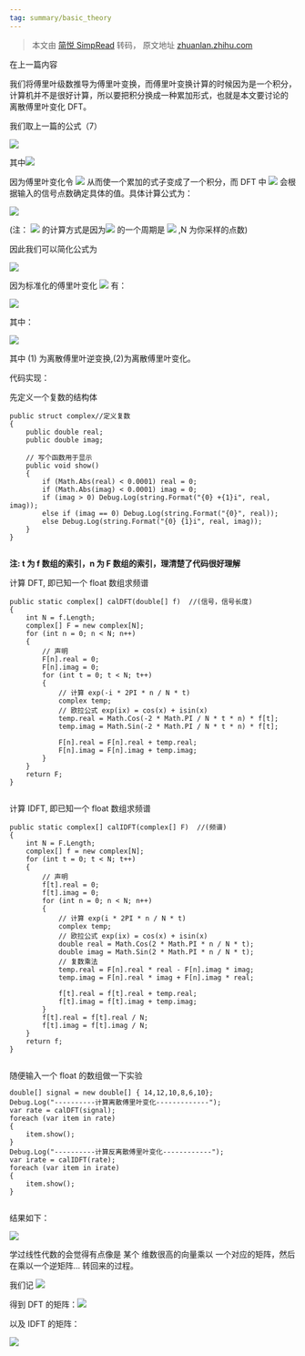 ```yaml
---
tag: summary/basic_theory
---
```

> 本文由 [简悦 SimpRead](http://ksria.com/simpread/) 转码， 原文地址 [zhuanlan.zhihu.com](https://zhuanlan.zhihu.com/p/75521342)

在上一篇内容

我们将傅里叶级数推导为傅里叶变换，而傅里叶变换计算的时候因为是一个积分，计算机并不是很好计算，所以要把积分换成一种累加形式，也就是本文要讨论的 离散傅里叶变化 DFT。

我们取上一篇的公式（7）

![](https://www.zhihu.com/equation?tex=%5Cbegin%7Balign%7D+f%28t%29%26%3D%5Cfrac%7B1%7D%7BT%7D%5Csum_%7Bn%3D-%5Cinfty%7D%5E%7B%2B%5Cinfty%7D%5Cint_%7B-%5Cinfty%7D%5E%7B%2B%5Cinfty%7Df%28t%29e%5E%7B-i%5Comega+_%7Bx%7Dt%7Ddt%5Ccdot+e%5E%7Bi%5Comega+_%7Bx%7D+t%7D%5C%5C+%26%3D%5Cfrac%7BN%7D%7B2%5Cpi%5Ccdot+T%7D+%5Ccdot+%5Csum_%7Bn%3D-%5Cinfty%7D%5E%7B%2B%5Cinfty%7D%7B%5B+F%28%5Comega_%7Bx%7D%29%5Ccdot+e%5E%7Bi%5Comega_%7Bx%7D+t%7D%5Ccdot%5Cfrac%7B2%5Cpi%7D%7BN%7D%5D%7D%5C%5C++%5C%5C+%5Cend%7Balign%7D+%5C%5C)

其中![](https://www.zhihu.com/equation?tex=F%28%5Comega_%7Bx%7D%29+%3D+%5Cint_%7Bt_%7B0%7D%7D%5E%7Bt_%7B0%7D%2BT%7Df%28t%29e%5E%7B-iw_%7Bx%7Dt%7Ddt++%5C%5C)

因为傅里叶变化令 ![](https://www.zhihu.com/equation?tex=%5Comega+_%7Bx%7D%5Crightarrow0) 从而使一个累加的式子变成了一个积分，而 DFT 中 ![](https://www.zhihu.com/equation?tex=%5Comega+_%7Bx%7D) 会根据输入的信号点数确定具体的值。具体计算公式为：

![](https://www.zhihu.com/equation?tex=%5Comega_%7Bx%7D%3D%5Cfrac%7B2%5Cpi+%5Ccdot+n%7D%7BN%7D+%5C%5C)

(注： ![](https://www.zhihu.com/equation?tex=2%5Cpi) 的计算方式是因为![](https://www.zhihu.com/equation?tex=e%5E%7Bi%5Comega+_%7Bx%7D%7D) 的一个周期是 ![](https://www.zhihu.com/equation?tex=2%5Cpi) ,N 为你采样的点数)

因此我们可以简化公式为

![](https://www.zhihu.com/equation?tex=%5Cbegin%7Balign%7D+f%28t%29%26%3D%5Cfrac%7BN%7D%7B2%5Cpi%5Ccdot+T%7D+%5Csum_%7Bn%3D0%7D%5E%7BN%7D%7B%5BF%28n%29%5Ccdot+e%5E%7Bi%5Cfrac%7B2%5Cpi%5Ccdot+n%7D%7BN%7D+t%7D+%5Ccdot+%5Cfrac%7B2%5Cpi%7D%7BN%7D%5D%7D%5C%5C%26%3D+%5Cfrac%7B1%7D%7BT%7D+%5Csum_%7Bn%3D0%7D%5E%7BN%7D%5BF%28n%29%5Ccdot+e%5E%7Bi%5Cfrac%7B2%5Cpi%5Ccdot+n%7D%7BN%7D+t%7D%5D%5Cend%7Balign%7D%5C%5C)

因为标准化的傅里叶变化 ![](https://www.zhihu.com/equation?tex=T%5Cto+N) 有：

![](https://www.zhihu.com/equation?tex=%5Cbegin%7Balign%7D+f%28t%29%26%3D%5Csum_%7Bn%3D0%7D%5E%7BN%7D%7B%5B%5Cfrac%7B1%7D%7BN%7D+%5Ccdot+F%28n%29%5Ccdot+e%5E%7Bi%5Cfrac%7B2%5Cpi%5Ccdot+n%7D%7BN%7D+t%7D%5D%7D%5C%5C++%5Cend%7Balign%7D%5Ctag%7B1%7D)

其中：

![](https://www.zhihu.com/equation?tex=F%28n%29%3D%5Csum_%7Bt%3D0%7D%5E%7BN%7Df%28t%29e%5E%7B-i%5Cfrac%7B2%5Cpi+%5Ccdot+n%7D%7BN%7D+t%7D++%5Ctag%7B2%7D)

其中 (1) 为离散傅里叶逆变换,(2)为离散傅里叶变化。

代码实现：

先定义一个复数的结构体

```
public struct complex//定义复数  
{
    public double real;
    public double imag;

    // 写个函数用于显示
    public void show()
    {
        if (Math.Abs(real) < 0.0001) real = 0;
        if (Math.Abs(imag) < 0.0001) imag = 0;
        if (imag > 0) Debug.Log(string.Format("{0} +{1}i", real, imag));
        else if (imag == 0) Debug.Log(string.Format("{0}", real));
        else Debug.Log(string.Format("{0} {1}i", real, imag));
    }
}


```

**注: t 为 f 数组的索引，n 为 F 数组的索引，理清楚了代码很好理解**

计算 DFT, 即已知一个 float 数组求频谱

```
public static complex[] calDFT(double[] f)  //(信号，信号长度)   
{
    int N = f.Length;
    complex[] F = new complex[N];
    for (int n = 0; n < N; n++)
    {
        // 声明
        F[n].real = 0;
        F[n].imag = 0;
        for (int t = 0; t < N; t++)
        {
            // 计算 exp(-i * 2PI * n / N * t)
            complex temp;
            // 欧拉公式 exp(ix) = cos(x) + isin(x)
            temp.real = Math.Cos(-2 * Math.PI / N * t * n) * f[t];
            temp.imag = Math.Sin(-2 * Math.PI / N * t * n) * f[t];

            F[n].real = F[n].real + temp.real;
            F[n].imag = F[n].imag + temp.imag;
        }
    }
    return F;
}


```

计算 IDFT, 即已知一个 float 数组求频谱

```
public static complex[] calIDFT(complex[] F)  //(频谱)   
{
    int N = F.Length;
    complex[] f = new complex[N];
    for (int t = 0; t < N; t++)
    {
        // 声明
        f[t].real = 0;
        f[t].imag = 0;
        for (int n = 0; n < N; n++)
        {
            // 计算 exp(i * 2PI * n / N * t)
            complex temp;
            // 欧拉公式 exp(ix) = cos(x) + isin(x)
            double real = Math.Cos(2 * Math.PI * n / N * t);
            double imag = Math.Sin(2 * Math.PI * n / N * t);
            // 复数乘法
            temp.real = F[n].real * real - F[n].imag * imag;
            temp.imag = F[n].real * imag + F[n].imag * real;

            f[t].real = f[t].real + temp.real;
            f[t].imag = f[t].imag + temp.imag;
        }
        f[t].real = f[t].real / N;
        f[t].imag = f[t].imag / N;
    }
    return f;
}


```

随便输入一个 float 的数组做一下实验

```
double[] signal = new double[] { 14,12,10,8,6,10};
Debug.Log("----------计算离散傅里叶变化-------------");
var rate = calDFT(signal);
foreach (var item in rate)
{
    item.show();
}
Debug.Log("----------计算反离散傅里叶变化------------");
var irate = calIDFT(rate);
foreach (var item in irate)
{
    item.show();
}


```

结果如下：

![](https://pic3.zhimg.com/v2-fce1a4ae686163b366835852ea94dabe_b.jpg)

学过线性代数的会觉得有点像是 某个 维数很高的向量乘以 一个对应的矩阵，然后在乘以一个逆矩阵... 转回来的过程。

我们记 ![](https://www.zhihu.com/equation?tex=W_%7Bt%7D%5E%7Bn%7D%3De%5E%7B-i%5Cfrac%7B2%5Cpi%5Ccdot+n%7D%7BN%7D+t%7D%5C%5C)

得到 DFT 的矩阵：![](https://www.zhihu.com/equation?tex=%5Cbegin%7Bbmatrix%7D+f%281%29%5C%5C+f%282%29%5C%5C+f%283%29%5C%5C.%5C%5C.%5C%5Cf%28N%29+%5Cend%7Bbmatrix%7D%5Cbegin%7Bbmatrix%7D+W_%7B1%7D%5E%7B1%7D+%26W_%7B2%7D%5E%7B1%7D+%26.%26.%26.%26W_%7BN%7D%5E%7B1%7D+%5C%5C+W_%7B1%7D%5E%7B2%7D+%26W_%7B2%7D%5E%7B2%7D+%26.%26.%26.%26W_%7BN%7D%5E%7B2%7D++%5C%5C+.%26.%26.%26.%26.%26.%5C%5C+.%26.%26.%26.%26.%26.%5C%5CW_%7B1%7D%5E%7BN%7D+%26W_%7B2%7D%5E%7BN%7D+%26.%26.%26.%26W_%7BN%7D%5E%7BN%7D++%5C%5C+%5Cend%7Bbmatrix%7D%3D+%5Cbegin%7Bbmatrix%7D+F%281%29%5C%5C+F%282%29%5C%5C+F%283%29%5C%5C.%5C%5C.%5C%5CF%28N%29+%5Cend%7Bbmatrix%7D%5C%5C)

以及 IDFT 的矩阵：

![](https://www.zhihu.com/equation?tex=%5Cfrac%7B1%7D%7BN%7D%5Cbegin%7Bbmatrix%7D+F%281%29%5C%5C+F%282%29%5C%5C+F%283%29%5C%5C.%5C%5C.%5C%5CF%28N%29+%5Cend%7Bbmatrix%7D%5Cbegin%7Bbmatrix%7D+W_%7B1%7D%5E%7B-1%7D+%26W_%7B1%7D%5E%7B-2%7D+%26.%26.%26.%26W_%7B1%7D%5E%7B-N%7D+%5C%5C+W_%7B2%7D%5E%7B-1%7D+%26W_%7B2%7D%5E%7B-2%7D+%26.%26.%26.%26W_%7B2%7D%5E%7B-N%7D++%5C%5C+.%26.%26.%26.%26.%26.%5C%5C+.%26.%26.%26.%26.%26.%5C%5CW_%7BN%7D%5E%7B-1%7D+%26W_%7BN%7D%5E%7B-2%7D+%26.%26.%26.%26W_%7BN%7D%5E%7B-N%7D++%5C%5C+%5Cend%7Bbmatrix%7D%3D+%5Cbegin%7Bbmatrix%7D+f%281%29%5C%5C+f%282%29%5C%5C+f%283%29%5C%5C.%5C%5C.%5C%5Cf%28N%29+%5Cend%7Bbmatrix%7D%5C%5C)